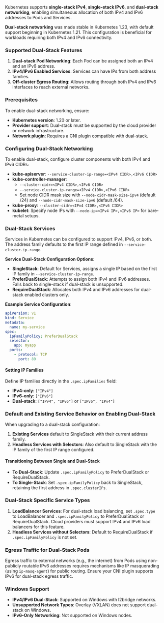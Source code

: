
Kubernetes supports **single-stack IPv4**, **single-stack IPv6**, and **dual-stack networking**, enabling simultaneous allocation of both IPv4 and IPv6 addresses to Pods and Services. 

**Dual-stack networking** was made stable in Kubernetes 1.23, with default support beginning in Kubernetes 1.21. This configuration is beneficial for workloads requiring both IPv4 and IPv6 connectivity.

### Supported Dual-Stack Features

1. **Dual-stack Pod Networking**: Each Pod can be assigned both an IPv4 and an IPv6 address.
2. **IPv4/IPv6 Enabled Services**: Services can have IPs from both address families.
3. **Off-cluster Egress Routing**: Allows routing through both IPv4 and IPv6 interfaces to reach external networks.

### Prerequisites

To enable dual-stack networking, ensure:

- **Kubernetes version**: 1.20 or later.
- **Provider support**: Dual-stack must be supported by the cloud provider or network infrastructure.
- **Network plugin**: Requires a CNI plugin compatible with dual-stack.

### Configuring Dual-Stack Networking

To enable dual-stack, configure cluster components with both IPv4 and IPv6 CIDRs:

- **kube-apiserver**: `--service-cluster-ip-range=<IPv4 CIDR>,<IPv6 CIDR>`
- **kube-controller-manager**:
  - `--cluster-cidr=<IPv4 CIDR>,<IPv6 CIDR>`
  - `--service-cluster-ip-range=<IPv4 CIDR>,<IPv6 CIDR>`
  - Set node CIDR mask size with `--node-cidr-mask-size-ipv4` (default /24) and `--node-cidr-mask-size-ipv6` (default /64).
- **kube-proxy**: `--cluster-cidr=<IPv4 CIDR>,<IPv6 CIDR>`
- **kubelet**: Specify node IPs with `--node-ip=<IPv4 IP>,<IPv6 IP>` for bare-metal setups.

### Dual-Stack Services

Services in Kubernetes can be configured to support IPv4, IPv6, or both. The address family defaults to the first IP range defined in `--service-cluster-ip-range`.

**Service Dual-Stack Configuration Options**:

- **SingleStack**: Default for Services, assigns a single IP based on the first IP family in `--service-cluster-ip-range`.
- **PreferDualStack**: Attempts to assign both IPv4 and IPv6 addresses. Falls back to single-stack if dual-stack is unsupported.
- **RequireDualStack**: Allocates both IPv4 and IPv6 addresses for dual-stack enabled clusters only.

**Example Service Configuration**:
```yaml
apiVersion: v1
kind: Service
metadata:
  name: my-service
spec:
  ipFamilyPolicy: PreferDualStack
  selector:
    app: myapp
  ports:
    - protocol: TCP
      port: 80
```

#### Setting IP Families

Define IP families directly in the `.spec.ipFamilies` field:

- **IPv4-only**: `["IPv4"]`
- **IPv6-only**: `["IPv6"]`
- **Dual-stack**: `["IPv4", "IPv6"]` or `["IPv6", "IPv4"]`

### Default and Existing Service Behavior on Enabling Dual-Stack

When upgrading to a dual-stack configuration:

1. **Existing Services** default to SingleStack with their current address family.
2. **Headless Services with Selectors**: Also default to SingleStack with the IP family of the first IP range configured.

#### Transitioning Between Single and Dual-Stack

- **To Dual-Stack**: Update `.spec.ipFamilyPolicy` to PreferDualStack or RequireDualStack.
- **To Single-Stack**: Set `.spec.ipFamilyPolicy` back to SingleStack, retaining the first address in `.spec.clusterIPs`.

### Dual-Stack Specific Service Types

1. **LoadBalancer Services**: For dual-stack load balancing, set `.spec.type` to LoadBalancer and `.spec.ipFamilyPolicy` to PreferDualStack or RequireDualStack. Cloud providers must support IPv4 and IPv6 load balancers for this feature.
2. **Headless Services without Selectors**: Default to RequireDualStack if `.spec.ipFamilyPolicy` is not set.

### Egress Traffic for Dual-Stack Pods

Egress traffic to external networks (e.g., the internet) from Pods using non-publicly routable IPv6 addresses requires mechanisms like IP masquerading (using `ip-masq-agent`) for public routing. Ensure your CNI plugin supports IPv6 for dual-stack egress traffic.

### Windows Support

- **IPv4/IPv6 Dual-Stack**: Supported on Windows with l2bridge networks.
- **Unsupported Network Types**: Overlay (VXLAN) does not support dual-stack on Windows.
- **IPv6-Only Networking**: Not supported on Windows nodes.

